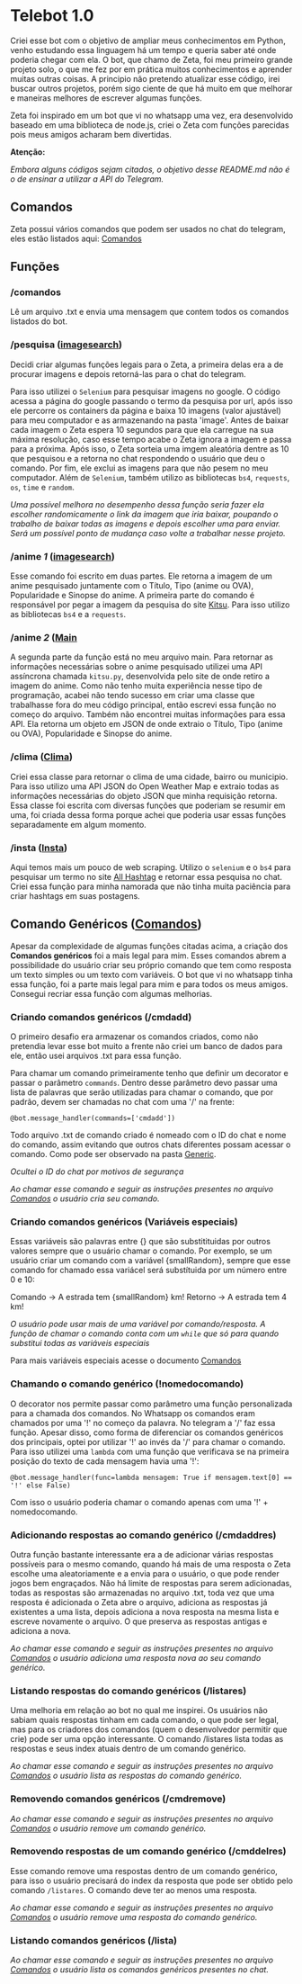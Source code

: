 # Telebot 1.0

Criei esse bot com o objetivo de ampliar meus conhecimentos em Python, venho estudando essa linguagem há um tempo e queria saber até onde poderia chegar com ela. 
O bot, que chamo de Zeta, foi meu primeiro grande projeto solo, o que me fez por em prática muitos conhecimentos e aprender muitas outras coisas. A principio não pretendo atualizar esse código, irei buscar outros projetos, porém sigo ciente de que há muito em que melhorar e maneiras melhores de escrever algumas funções.

Zeta foi inspirado em um bot que vi no whatsapp uma vez, era desenvolvido baseado em uma biblioteca de node.js, criei o Zeta com funções parecidas pois meus amigos acharam bem divertidas. 

**Atenção:**

_Embora alguns códigos sejam citados, o objetivo desse README.md não é o de ensinar a utilizar a API do Telegram._

## Comandos

Zeta possui vários comandos que podem ser usados no chat do telegram, eles estão listados aqui: [Comandos](botfunc/comandosgerais.txt)

## Funções

### /comandos

Lê um arquivo .txt e envia uma mensagem que contem todos os comandos listados do bot.

### /pesquisa ([imagesearch](botfunc/imagemsearch.py))

Decidi criar algumas funções legais para o Zeta, a primeira delas era a de procurar imagens e depois retorná-las para o chat do telegram.

Para isso utilizei o `Selenium` para pesquisar imagens no google. O código acessa a página do google passando o termo da pesquisa por url, após isso ele percorre os containers da página e baixa 10 imagens (valor ajustável) para meu computador e as armazenando na pasta 'image'. Antes de baixar cada imagem o Zeta espera 10 segundos para que ela carregue na sua máxima resolução, caso esse tempo acabe o Zeta ignora a imagem e passa para a próxima. Após isso, o Zeta sorteia uma imgem aleatória dentre as 10 que pesquisou e a retorna no chat respondendo o usuário que deu o comando. Por fim, ele exclui as imagens para que não pesem no meu computador. Além de `Selenium`, também utilizo as bibliotecas `bs4`, `requests`, `os`, `time` e `random`.

_Uma possível melhora no desempenho dessa função seria fazer ela escolher randomicamente o link da imagem que iria baixar, poupando o trabalho de baixar todas as imagens e depois escolher uma para enviar. Será um possível ponto de mudança caso volte a trabalhar nesse projeto._

### /anime _1_ ([imagesearch](botfunc/imagemsearch.py))

Esse comando foi escrito em duas partes. Ele retorna a imagem de um anime pesquisado juntamente com o Título, Tipo (anime ou OVA), Popularidade e Sinopse do anime.
A primeira parte do comando é responsável por pegar a imagem da pesquisa do site [Kitsu](https://kitsu.io/anime). Para isso utilizo as bibliotecas `bs4` e a `requests`.

### /anime _2_ ([Main]((main.py))

A segunda parte da função está no meu arquivo main. Para retornar as informações necessárias sobre o anime pesquisado utilizei uma API assíncrona chamada `kitsu.py`, desenvolvida pelo site de onde retiro a imagem do anime. Como não tenho muita experiência nesse tipo de programação, acabei não tendo sucesso em criar uma classe que trabalhasse fora do meu código principal, então escrevi essa função no começo do arquivo. Também não encontrei muitas informações para essa API. Ela retorna um objeto em JSON de onde extraio o Título, Tipo (anime ou OVA), Popularidade e Sinopse do anime.

### /clima ([Clima](botfunc/clima.py))

Criei essa classe para retornar o clima de uma cidade, bairro ou municipio. Para isso utilizo uma API JSON do Open Weather Map e extraio todas as informações necessárias do objeto JSON que minha requisição retorna. Essa classe foi escrita com diversas funções que poderiam se resumir em uma, foi criada dessa forma porque achei que poderia usar essas funções separadamente em algum momento.

### /insta ([Insta](botfunc/textsearch.py))

Aqui temos mais um pouco de web scraping. Utilizo o `selenium` e o `bs4` para pesquisar um termo no site [All Hashtag](https://www.all-hashtag.com/) e retornar essa pesquisa no chat. Criei essa função para minha namorada que não tinha muita paciência para criar hashtags em suas postagens.

## Comando Genéricos ([Comandos](botfunc/comandos.py))

Apesar da complexidade de algumas funções citadas acima, a criação dos **Comandos genéricos** foi a mais legal para mim. Esses comandos abrem a possibilidade do usuário criar seu próprio comando que tem como resposta um texto simples ou um texto com variáveis. O bot que vi no whatsapp tinha essa função, foi a parte mais legal para mim e para todos os meus amigos. Consegui recriar essa função com algumas melhorias.

### Criando comandos genéricos (/cmdadd)

O primeiro desafio era armazenar os comandos criados, como não pretendia levar esse bot muito a frente não criei um banco de dados para ele, então usei arquivos .txt para essa função.

Para chamar um comando primeiramente tenho que definir um decorator e passar o parâmetro `commands`. Dentro desse parâmetro devo passar uma lista de palavras que serão utilizadas para chamar o comando, que por padrão, devem ser chamadas no chat com uma '/' na frente:

```
@bot.message_handler(commands=['cmdadd'])
```

Todo arquivo .txt de comando criado é nomeado com o ID do chat e nome do comando, assim evitando que outros chats diferentes possam acessar o comando. Como pode ser observado na pasta [Generic](generic).

*Ocultei o ID do chat por motivos de segurança*

*Ao chamar esse comando e seguir as instruções presentes no arquivo [Comandos](botfunc/comandosgerais.txt) o usuário cria seu comando.*

### Criando comandos genéricos (Variáveis especiais)

Essas variáveis são palavras entre {} que são substitituidas por outros valores sempre que o usuário chamar o comando.
Por exemplo, se um usuário criar um comando com a variável {smallRandom}, sempre que esse comando for chamado essa variácel será substítuida por um número entre 0 e 10:

Comando -> A estrada tem {smallRandom} km!
Retorno -> A estrada tem 4 km!

*O usuário pode usar mais de uma variável por comando/resposta. A função de chamar o comando conta com um `while` que só para quando substitui todas as variáveis especiais*

Para mais variáveis especiais acesse o documento [Comandos](botfunc/comandosgerais.txt)

### Chamando o comando genérico (!nomedocomando)

O decorator nos permite passar como parâmetro uma função personalizada para a chamada dos comandos. No Whatsapp os comandos eram chamados por uma '!' no começo da palavra. No telegram a '/' faz essa função. Apesar disso, como forma de diferenciar os comandos genéricos dos principais, optei por utilizar '!' ao invés da '/' para chamar o comando. Para isso utilizei uma `lambda` com uma função que verificava se na primeira posição do texto de cada mensagem havia uma '!':

```
@bot.message_handler(func=lambda mensagem: True if mensagem.text[0] == '!' else False)
```

Com isso o usuário poderia chamar o comando apenas com uma '!' + nomedocomando.

### Adicionando respostas ao comando genérico (/cmdaddres)

Outra função bastante interessante era a de adicionar várias respostas possíveis para o mesmo comando, quando há mais de uma resposta o Zeta escolhe uma aleatoriamente e a envia para o usuário, o que pode render jogos bem engraçados. Não há limite de respostas para serem adicionadas, todas as respostas são armazenadas no arquivo .txt, toda vez que uma resposta é adicionada o Zeta abre o arquivo, adiciona as respostas já existentes a uma lista, depois adiciona a nova resposta na mesma lista e escreve novamente o arquivo. O que preserva as respostas antigas e adiciona a nova.

*Ao chamar esse comando e seguir as instruções presentes no arquivo [Comandos](botfunc/comandosgerais.txt) o usuário adiciona uma resposta nova ao seu comando genérico.*


### Listando respostas do comando genéricos (/listares)

Uma melhoria em relação ao bot no qual me inspirei. Os usuários não sabiam quais respostas tinham em cada comando, o que pode ser legal, mas para os criadores dos comandos (quem o desenvolvedor permitir que crie) pode ser uma opção interessante. O comando /listares lista todas as respostas e seus index atuais dentro de um comando genérico.

*Ao chamar esse comando e seguir as instruções presentes no arquivo [Comandos](botfunc/comandosgerais.txt) o usuário lista as respostas do comando genérico.*

### Removendo comandos genéricos (/cmdremove)

*Ao chamar esse comando e seguir as instruções presentes no arquivo [Comandos](botfunc/comandosgerais.txt) o usuário remove um comando genérico.*

### Removendo respostas de um comando genérico (/cmddelres)

Esse comando remove uma respostas dentro de um comando genérico, para isso o usuário precisará do index da resposta que pode ser obtido pelo comando `/listares`.
O comando deve ter ao menos uma resposta.

*Ao chamar esse comando e seguir as instruções presentes no arquivo [Comandos](botfunc/comandosgerais.txt) o usuário remove uma resposta do comando genérico.*

### Listando comandos genéricos (/lista)

*Ao chamar esse comando e seguir as instruções presentes no arquivo [Comandos](botfunc/comandosgerais.txt) o usuário lista os comandos genéricos presentes no chat.*
